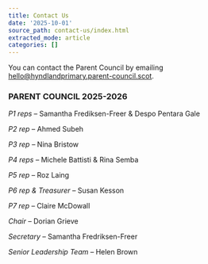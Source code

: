 ```yaml
---
title: Contact Us
date: '2025-10-01'
source_path: contact-us/index.html
extracted_mode: article
categories: []
---
```

You can contact the Parent Council by emailing&nbsp; [hello@hyndlandprimary.parent-council.scot](hello@hyndlandprimary.parent-council.scot).


### PARENT COUNCIL 2025-2026

_P1 reps&nbsp;_– Samantha Frediksen-Freer & Despo Pentara Gale

_P2 rep_&nbsp;– Ahmed Subeh

_P3 rep –_ Nina Bristow

_P4 reps –_ Michele Battisti & Rina Semba

_P5 rep –_ Roz Laing

_P6 rep & Treasurer  –_ Susan Kesson

_P7 rep –_ Claire McDowall

_Chair –_ Dorian Grieve

_Secretary –_ Samantha Fredriksen-Freer

_Senior Leadership Team –_ Helen Brown
